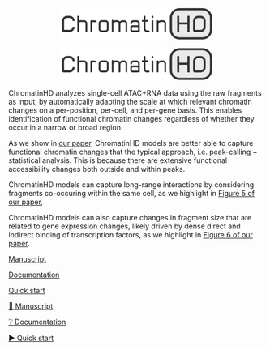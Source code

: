 <p align="center">
  <a href="https://chromatinhd.eu">
    <img src="https://raw.githubusercontent.com/DeplanckeLab/ChromatinHD/main/docs/source/static/logo.png" width="300" />
  </a>
</p>

<p align="center">
  <a href="https://chromatinhd.eu">
    <img src="https://raw.githubusercontent.com/DeplanckeLab/ChromatinHD/main/docs/source/static/logo.png" width="300" />
  </a>
</p>

ChromatinHD analyzes single-cell ATAC+RNA data using the raw fragments as input,
by automatically adapting the scale at which
relevant chromatin changes on a per-position, per-cell, and per-gene basis.
This enables identification of functional chromatin changes
regardless of whether they occur in a narrow or broad region.

As we show in [our paper](https://www.biorxiv.org/content/10.1101/2023.07.21.549899v1), ChromatinHD models are better able to capture functional chromatin changes that the typical approach, i.e. peak-calling + statistical analysis. This is because there are extensive functional accessibility changes both outside and within peaks.

ChromatinHD models can capture long-range interactions by considering fragments co-occuring within the same cell, as we highlight in [Figure 5 of our paper](https://www.biorxiv.org/content/10.1101/2023.07.21.549899v1),

ChromatinHD models can also capture changes in fragment size that are related to gene expression changes, likely driven by dense direct and indirect binding of transcription factors, as we highlight in [Figure 6 of our paper](https://www.biorxiv.org/content/10.1101/2023.07.21.549899v1).

[Manuscript](https://www.biorxiv.org/content/10.1101/2023.07.21.549899v1)

[Documentation](https://chromatinhd.eu)

[Quick start](https://chromatinhd.eu/quickstart/0_install)


[📜 Manuscript](https://www.biorxiv.org/content/10.1101/2023.07.21.549899v1)

[❔ Documentation](https://chromatinhd.eu)

[▶️ Quick start](https://chromatinhd.eu/quickstart/0_install)

